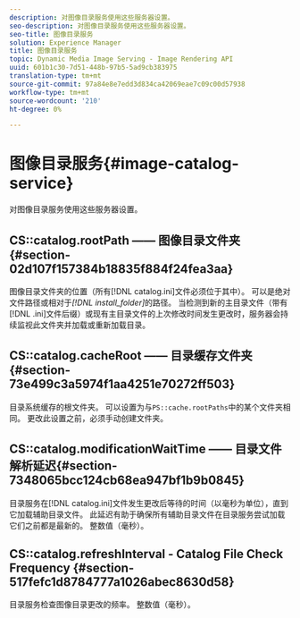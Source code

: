 ```yaml
---
description: 对图像目录服务使用这些服务器设置。
seo-description: 对图像目录服务使用这些服务器设置。
seo-title: 图像目录服务
solution: Experience Manager
title: 图像目录服务
topic: Dynamic Media Image Serving - Image Rendering API
uuid: 601b1c30-7d51-448b-97b5-5ad9cb383975
translation-type: tm+mt
source-git-commit: 97a84e8e7edd3d834ca42069eae7c09c00d57938
workflow-type: tm+mt
source-wordcount: '210'
ht-degree: 0%

---
```



# 图像目录服务{#image-catalog-service}

对图像目录服务使用这些服务器设置。

## CS::catalog.rootPath —— 图像目录文件夹{#section-02d107f157384b18835f884f24fea3aa}

图像目录文件夹的位置（所有[!DNL catalog.ini]文件必须位于其中）。 可以是绝对文件路径或相对于&#x200B;*[!DNL install_folder]*&#x200B;的路径。 当检测到新的主目录文件（带有[!DNL .ini]文件后缀）或现有主目录文件的上次修改时间发生更改时，服务器会持续监视此文件夹并加载或重新加载目录。

## CS::catalog.cacheRoot —— 目录缓存文件夹{#section-73e499c3a5974f1aa4251e70272ff503}

目录系统缓存的根文件夹。 可以设置为与`PS::cache.rootPaths`中的某个文件夹相同。 更改此设置之前，必须手动创建文件夹。

## CS::catalog.modificationWaitTime —— 目录文件解析延迟{#section-7348065bcc124cb68ea947bf1b9b0845}

目录服务在[!DNL catalog.ini]文件发生更改后等待的时间（以毫秒为单位），直到它加载辅助目录文件。 此延迟有助于确保所有辅助目录文件在目录服务尝试加载它们之前都是最新的。 整数值（毫秒）。

## CS::catalog.refreshInterval - Catalog File Check Frequency {#section-517fefc1d8784777a1026abec8630d58}

目录服务检查图像目录更改的频率。 整数值（毫秒）。
